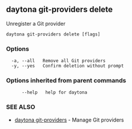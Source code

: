 ## daytona git-providers delete

Unregister a Git provider

```
daytona git-providers delete [flags]
```

### Options

```
  -a, --all   Remove all Git providers
  -y, --yes   Confirm deletion without prompt
```

### Options inherited from parent commands

```
      --help   help for daytona
```

### SEE ALSO

* [daytona git-providers](daytona_git-providers.md)	 - Manage Git providers

